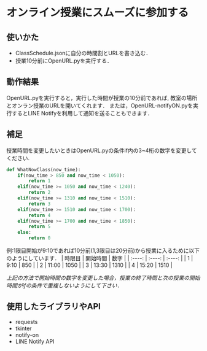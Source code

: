 # オンライン授業にスムーズに参加する
## 使いかた
- ClassSchedule.jsonに自分の時間割とURLを書き込む．
- 授業10分前にOpenURL.pyを実行する．

## 動作結果
OpenURL.pyを実行すると，実行した時間が授業の10分前であれば,
教室の場所とオンラン授業のURLを開いてくれます．
または，OpenURL-notifyON.pyを実行するとLINE Notifyを利用して通知を送ることもできます．

## 補足
授業時間を変更したいときはOpenURL.pyの条件if内の3~4桁の数字を変更してください.  

``` python
def WhatNowClass(now_time):
    if(now_time > 850 and now_time < 1050):
        return 1
    elif(now_time >= 1050 and now_time < 1240):
        return 2
    elif(now_time >= 1310 and now_time < 1510):
        return 3
    elif(now_time >= 1510 and now_time < 1700):
        return 4
    elif(now_time >= 1700 and now_time < 1850):
        return 5
    else:
        return 0
```

例:1限目開始が9:10であれば10分前(1,3限目は20分前)から授業に入るために以下のようにしています．
|  時限目   |  開始時間  |  数字  |
|  :----:   |   :----:   | :----: |
|    1      |     9:10   |  850   |
|    2      |    11:00   |  1050  |
|    3      |    13:30   |  1310  |
|    4      |    15:20   |  1510  | 

_上記の方法で開始時間の数字を変更した場合，授業の終了時間と次の授業の開始時間がifの条件で重複しないようにして下さい．_

## 使用したライブラリやAPI
- requests
- tkinter
- notify-on
- LINE Notify API